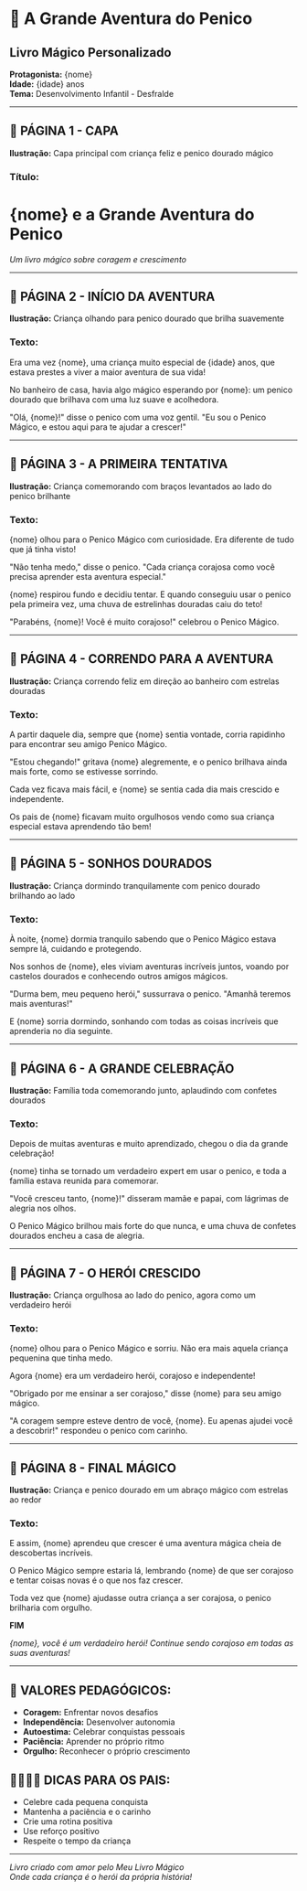 # 🚽 A Grande Aventura do Penico
## Livro Mágico Personalizado

**Protagonista:** {nome}  
**Idade:** {idade} anos  
**Tema:** Desenvolvimento Infantil - Desfralde  

---

## 📖 PÁGINA 1 - CAPA
**Ilustração:** Capa principal com criança feliz e penico dourado mágico

### Título:
# {nome} e a Grande Aventura do Penico

*Um livro mágico sobre coragem e crescimento*

---

## 📖 PÁGINA 2 - INÍCIO DA AVENTURA
**Ilustração:** Criança olhando para penico dourado que brilha suavemente

### Texto:
Era uma vez {nome}, uma criança muito especial de {idade} anos, que estava prestes a viver a maior aventura de sua vida!

No banheiro de casa, havia algo mágico esperando por {nome}: um penico dourado que brilhava com uma luz suave e acolhedora.

"Olá, {nome}!" disse o penico com uma voz gentil. "Eu sou o Penico Mágico, e estou aqui para te ajudar a crescer!"

---

## 📖 PÁGINA 3 - A PRIMEIRA TENTATIVA
**Ilustração:** Criança comemorando com braços levantados ao lado do penico brilhante

### Texto:
{nome} olhou para o Penico Mágico com curiosidade. Era diferente de tudo que já tinha visto!

"Não tenha medo," disse o penico. "Cada criança corajosa como você precisa aprender esta aventura especial."

{nome} respirou fundo e decidiu tentar. E quando conseguiu usar o penico pela primeira vez, uma chuva de estrelinhas douradas caiu do teto!

"Parabéns, {nome}! Você é muito corajoso!" celebrou o Penico Mágico.

---

## 📖 PÁGINA 4 - CORRENDO PARA A AVENTURA
**Ilustração:** Criança correndo feliz em direção ao banheiro com estrelas douradas

### Texto:
A partir daquele dia, sempre que {nome} sentia vontade, corria rapidinho para encontrar seu amigo Penico Mágico.

"Estou chegando!" gritava {nome} alegremente, e o penico brilhava ainda mais forte, como se estivesse sorrindo.

Cada vez ficava mais fácil, e {nome} se sentia cada dia mais crescido e independente.

Os pais de {nome} ficavam muito orgulhosos vendo como sua criança especial estava aprendendo tão bem!

---

## 📖 PÁGINA 5 - SONHOS DOURADOS
**Ilustração:** Criança dormindo tranquilamente com penico dourado brilhando ao lado

### Texto:
À noite, {nome} dormia tranquilo sabendo que o Penico Mágico estava sempre lá, cuidando e protegendo.

Nos sonhos de {nome}, eles viviam aventuras incríveis juntos, voando por castelos dourados e conhecendo outros amigos mágicos.

"Durma bem, meu pequeno herói," sussurrava o penico. "Amanhã teremos mais aventuras!"

E {nome} sorria dormindo, sonhando com todas as coisas incríveis que aprenderia no dia seguinte.

---

## 📖 PÁGINA 6 - A GRANDE CELEBRAÇÃO
**Ilustração:** Família toda comemorando junto, aplaudindo com confetes dourados

### Texto:
Depois de muitas aventuras e muito aprendizado, chegou o dia da grande celebração!

{nome} tinha se tornado um verdadeiro expert em usar o penico, e toda a família estava reunida para comemorar.

"Você cresceu tanto, {nome}!" disseram mamãe e papai, com lágrimas de alegria nos olhos.

O Penico Mágico brilhou mais forte do que nunca, e uma chuva de confetes dourados encheu a casa de alegria.

---

## 📖 PÁGINA 7 - O HERÓI CRESCIDO
**Ilustração:** Criança orgulhosa ao lado do penico, agora como um verdadeiro herói

### Texto:
{nome} olhou para o Penico Mágico e sorriu. Não era mais aquela criança pequenina que tinha medo.

Agora {nome} era um verdadeiro herói, corajoso e independente!

"Obrigado por me ensinar a ser corajoso," disse {nome} para seu amigo mágico.

"A coragem sempre esteve dentro de você, {nome}. Eu apenas ajudei você a descobrir!" respondeu o penico com carinho.

---

## 📖 PÁGINA 8 - FINAL MÁGICO
**Ilustração:** Criança e penico dourado em um abraço mágico com estrelas ao redor

### Texto:
E assim, {nome} aprendeu que crescer é uma aventura mágica cheia de descobertas incríveis.

O Penico Mágico sempre estaria lá, lembrando {nome} de que ser corajoso e tentar coisas novas é o que nos faz crescer.

Toda vez que {nome} ajudasse outra criança a ser corajosa, o penico brilharia com orgulho.

**FIM**

*{nome}, você é um verdadeiro herói! Continue sendo corajoso em todas as suas aventuras!*

---

## 🎯 VALORES PEDAGÓGICOS:
- **Coragem:** Enfrentar novos desafios
- **Independência:** Desenvolver autonomia
- **Autoestima:** Celebrar conquistas pessoais
- **Paciência:** Aprender no próprio ritmo
- **Orgulho:** Reconhecer o próprio crescimento

## 👨‍👩‍👧‍👦 DICAS PARA OS PAIS:
- Celebre cada pequena conquista
- Mantenha a paciência e o carinho
- Crie uma rotina positiva
- Use reforço positivo
- Respeite o tempo da criança

---

*Livro criado com amor pelo Meu Livro Mágico*  
*Onde cada criança é o herói da própria história!*

